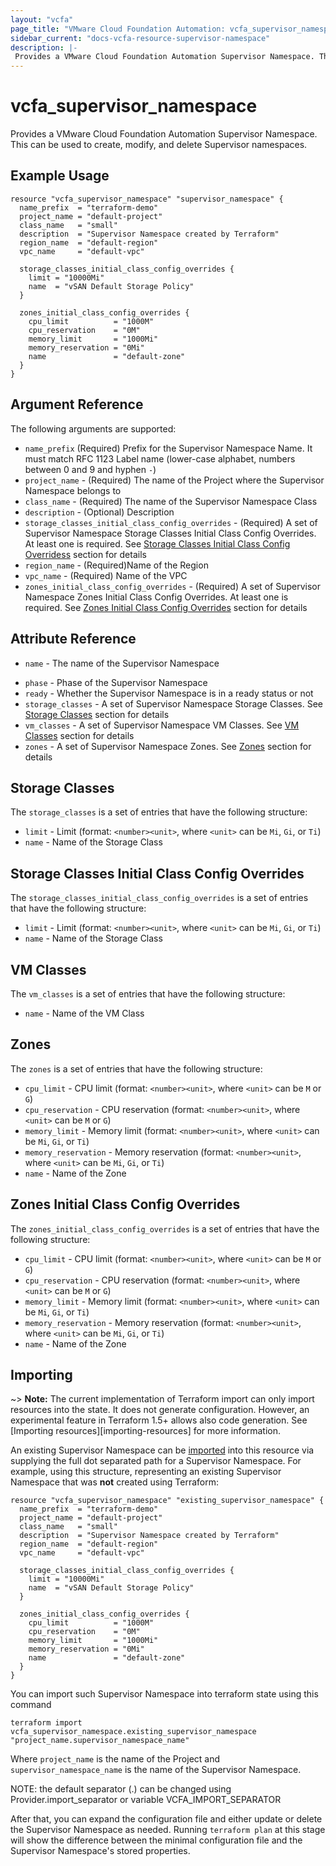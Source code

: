 ```yaml
---
layout: "vcfa"
page_title: "VMware Cloud Foundation Automation: vcfa_supervisor_namespace"
sidebar_current: "docs-vcfa-resource-supervisor-namespace"
description: |-
 Provides a VMware Cloud Foundation Automation Supervisor Namespace. This can be used to create, modify, and delete Supervisor namespaces.
---
```


# vcfa\_supervisor\_namespace

Provides a VMware Cloud Foundation Automation Supervisor Namespace. This can be used to create, modify, and delete Supervisor namespaces.

## Example Usage

```hcl
resource "vcfa_supervisor_namespace" "supervisor_namespace" {
  name_prefix  = "terraform-demo"
  project_name = "default-project"
  class_name   = "small"
  description  = "Supervisor Namespace created by Terraform"
  region_name  = "default-region"
  vpc_name     = "default-vpc"

  storage_classes_initial_class_config_overrides {
    limit = "10000Mi"
    name  = "vSAN Default Storage Policy"
  }

  zones_initial_class_config_overrides {
    cpu_limit          = "1000M"
    cpu_reservation    = "0M"
    memory_limit       = "1000Mi"
    memory_reservation = "0Mi"
    name               = "default-zone"
  }
}
```

## Argument Reference

The following arguments are supported:

* `name_prefix` (Required) Prefix for the Supervisor Namespace Name. It must match RFC 1123 Label name (lower-case alphabet,
  numbers between 0 and 9 and hyphen `-`)
* `project_name` - (Required) The name of the Project where the Supervisor Namespace belongs to
* `class_name` - (Required) The name of the Supervisor Namespace Class
* `description` - (Optional) Description
* `storage_classes_initial_class_config_overrides` - (Required) A set of Supervisor Namespace Storage Classes Initial Class Config Overrides. At least one is required. See [Storage Classes Initial Class Config Overridess](#storage-classes-initial-class-config-overrides) section for details
* `region_name` - (Required)Name of the Region
* `vpc_name` - (Required) Name of the VPC
* `zones_initial_class_config_overrides` - (Required) A set of Supervisor Namespace Zones Initial Class Config Overrides. At least one is required. See [Zones Initial Class Config Overrides](#zones-initial-class-config-overrides) section for details

## Attribute Reference

* `name` - The name of the Supervisor Namespace
- `phase` - Phase of the Supervisor Namespace
- `ready` - Whether the Supervisor Namespace is in a ready status or not
- `storage_classes` - A set of Supervisor Namespace Storage Classes. See [Storage Classes](#storage-classes) section for details
- `vm_classes` - A set of Supervisor Namespace VM Classes. See [VM Classes](#vm-classes) section for details
- `zones` - A set of Supervisor Namespace Zones. See [Zones](#zones) section for details

<a id="storage-classes"></a>
## Storage Classes

The `storage_classes` is a set of entries that have the following structure:

* `limit` - Limit (format: `<number><unit>`, where `<unit>` can be `Mi`, `Gi`, or `Ti`)
* `name` - Name of the Storage Class

<a id="storage-classes-initial-class-config-overrides"></a>
## Storage Classes Initial Class Config Overrides

The `storage_classes_initial_class_config_overrides` is a set of entries that have the following structure:

* `limit` - Limit (format: `<number><unit>`, where `<unit>` can be `Mi`, `Gi`, or `Ti`)
* `name` - Name of the Storage Class

<a id="vm-classes"></a>
## VM Classes

The `vm_classes` is a set of entries that have the following structure:

* `name` - Name of the VM Class

<a id="zones"></a>
## Zones

The `zones` is a set of entries that have the following structure:

* `cpu_limit` - CPU limit (format: `<number><unit>`, where `<unit>` can be `M` or `G`)
* `cpu_reservation` - CPU reservation (format: `<number><unit>`, where `<unit>` can be `M` or `G`)
* `memory_limit` - Memory limit (format: `<number><unit>`, where `<unit>` can be `Mi`, `Gi`, or `Ti`)
* `memory_reservation` - Memory reservation (format: `<number><unit>`, where `<unit>` can be `Mi`, `Gi`, or `Ti`)
* `name` - Name of the Zone

<a id="zones-initial-class-config-overrides"></a>
## Zones Initial Class Config Overrides

The `zones_initial_class_config_overrides` is a set of entries that have the following structure:

* `cpu_limit` - CPU limit (format: `<number><unit>`, where `<unit>` can be `M` or `G`)
* `cpu_reservation` - CPU reservation (format: `<number><unit>`, where `<unit>` can be `M` or `G`)
* `memory_limit` - Memory limit (format: `<number><unit>`, where `<unit>` can be `Mi`, `Gi`, or `Ti`)
* `memory_reservation` - Memory reservation (format: `<number><unit>`, where `<unit>` can be `Mi`, `Gi`, or `Ti`)
* `name` - Name of the Zone

## Importing

~> **Note:** The current implementation of Terraform import can only import resources into the
state. It does not generate configuration. However, an experimental feature in Terraform 1.5+ allows
also code generation. See [Importing resources][importing-resources] for more information.

An existing Supervisor Namespace can be [imported][docs-import] into this resource via supplying the full dot separated path for a Supervisor Namespace.
For example, using this structure, representing an existing Supervisor Namespace that was **not** created using Terraform:

```hcl
resource "vcfa_supervisor_namespace" "existing_supervisor_namespace" {
  name_prefix  = "terraform-demo"
  project_name = "default-project"
  class_name   = "small"
  description  = "Supervisor Namespace created by Terraform"
  region_name  = "default-region"
  vpc_name     = "default-vpc"

  storage_classes_initial_class_config_overrides {
    limit = "10000Mi"
    name  = "vSAN Default Storage Policy"
  }

  zones_initial_class_config_overrides {
    cpu_limit          = "1000M"
    cpu_reservation    = "0M"
    memory_limit       = "1000Mi"
    memory_reservation = "0Mi"
    name               = "default-zone"
  }
}
```

You can import such Supervisor Namespace into terraform state using this command

```
terraform import vcfa_supervisor_namespace.existing_supervisor_namespace "project_name.supervisor_namespace_name"
```

Where `project_name` is the name of the Project and `supervisor_namespace_name` is the name of the Supervisor Namespace.

NOTE: the default separator (.) can be changed using Provider.import_separator or variable VCFA_IMPORT_SEPARATOR

[docs-import]:https://www.terraform.io/docs/import/

After that, you can expand the configuration file and either update or delete the Supervisor Namespace as needed. Running `terraform plan` at this stage will show the difference between the minimal configuration file and the Supervisor Namespace's stored properties.

